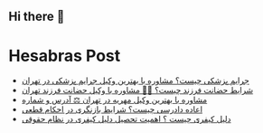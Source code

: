 ## Hi there 👋


# Hesabras Post

<!-- BLOG-POST-LIST:START -->
- [جرایم پزشکی چیست؟ مشاوره با بهترین وکیل جرایم پزشکی در تهران](https://hesabraslaw.com/blog/%D8%AC%D8%B1%D8%A7%DB%8C%D9%85-%D9%BE%D8%B2%D8%B4%DA%A9%DB%8C-%DA%86%DB%8C%D8%B3%D8%AA-%D9%85%D8%B4%D8%A7%D9%88%D8%B1%D9%87-%D8%A8%D8%A7-%D8%A8%D9%87%D8%AA%D8%B1%DB%8C%D9%86-%D9%88%DA%A9%DB%8C%D9%84-%D8%AC%D8%B1%D8%A7%DB%8C%D9%85-%D9%BE%D8%B2%D8%B4%DA%A9%DB%8C-%D8%AF%D8%B1-%D8%AA%D9%87%D8%B1%D8%A7%D9%86/)
- [شرایط حضانت فرزند چیست؟ 👨‍⚖️ مشاوره با  وکیل حضانت فرزند تهران](https://hesabraslaw.com/blog/%D8%B4%D8%B1%D8%A7%DB%8C%D8%B7-%D8%AD%D8%B6%D8%A7%D9%86%D8%AA-%D9%81%D8%B1%D8%B2%D9%86%D8%AF-%DA%86%DB%8C%D8%B3%D8%AA-%D9%85%D8%B4%D8%A7%D9%88%D8%B1%D9%87-%D8%A8%D8%A7-%D8%A8%D9%87%D8%AA%D8%B1%DB%8C%D9%86-%D9%88%DA%A9%DB%8C%D9%84-%D8%AD%D8%B6%D8%A7%D9%86%D8%AA-%D9%81%D8%B1%D8%B2%D9%86%D8%AF-%D8%AF%D8%B1-%D8%AA%D9%87%D8%B1%D8%A7%D9%86/)
- [مشاوره با بهترین وکیل مهریه در تهران ⚖️ آدرس و شماره](https://hesabraslaw.com/blog/%D9%85%D8%B4%D8%A7%D9%88%D8%B1%D9%87-%D8%A8%D8%A7-%D8%A8%D9%87%D8%AA%D8%B1%DB%8C%D9%86-%D9%88%DA%A9%DB%8C%D9%84-%D9%85%D9%87%D8%B1%DB%8C%D9%87-%D8%AF%D8%B1-%D8%AA%D9%87%D8%B1%D8%A7%D9%86-%D8%A2%D8%AF%D8%B1%D8%B3-%D9%88-%D8%B4%D9%85%D8%A7%D8%B1%D9%87/)
- [اعاده دادرسی چیست؟  شرایط بازنگری در احکام قطعی](https://hesabraslaw.com/blog/%D8%A7%D8%B9%D8%A7%D8%AF%D9%87-%D8%AF%D8%A7%D8%AF%D8%B1%D8%B3%DB%8C-%DA%86%DB%8C%D8%B3%D8%AA-%D8%B4%D8%B1%D8%A7%DB%8C%D8%B7-%D8%A8%D8%A7%D8%B2%D9%86%DA%AF%D8%B1%DB%8C-%D8%AF%D8%B1-%D8%A7%D8%AD%DA%A9%D8%A7%D9%85-%D9%82%D8%B7%D8%B9%DB%8C/)
- [دلیل کیفری چیست ؟ اهمیت تحصیل دلیل کیفری در نظام حقوقی](https://hesabraslaw.com/blog/%D8%AF%D9%84%DB%8C%D9%84-%DA%A9%DB%8C%D9%81%D8%B1%DB%8C-%DA%86%DB%8C%D8%B3%D8%AA-%D8%A7%D9%87%D9%85%DB%8C%D8%AA-%D8%AA%D8%AD%D8%B5%DB%8C%D9%84-%D8%AF%D9%84%DB%8C%D9%84-%DA%A9%DB%8C%D9%81%D8%B1%DB%8C-%D8%AF%D8%B1-%D9%86%D8%B8%D8%A7%D9%85-%D8%AD%D9%82%D9%88%D9%82%DB%8C/)
<!-- BLOG-POST-LIST:END -->


<!--
**alisamadian/alisamadian** is a ✨ _special_ ✨ repository because its `README.md` (this file) appears on your GitHub profile.

Here are some ideas to get you started:

- 🔭 I’m currently working on ...
- 🌱 I’m currently learning ...
- 👯 I’m looking to collaborate on ...
- 🤔 I’m looking for help with ...
- 💬 Ask me about ...
- 📫 How to reach me: ...
- 😄 Pronouns: ...
- ⚡ Fun fact: ...
-->
